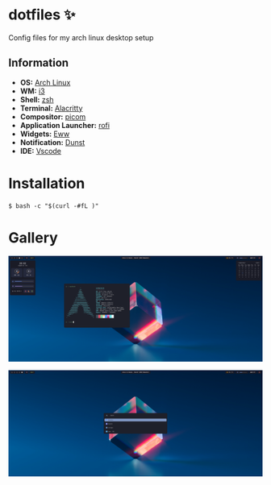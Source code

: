# dotfiles ✨

Config files for my arch linux desktop setup

## Information

- **OS:** [Arch Linux](https://archlinux.org)
- **WM:** [i3](https://i3wm.org/)
- **Shell:** [zsh](https://wiki.archlinux.org/index.php/Zsh)
- **Terminal:** [Alacritty](https://github.com/alacritty/alacritty)
- **Compositor:** [picom](https://github.com/yshui/picom)
- **Application Launcher:** [rofi](https://github.com/davatorium/rofi)
- **Widgets:** [Eww](https://elkowar.github.io/eww/)
- **Notification:** [Dunst](https://github.com/dunst-project/dunst)
- **IDE:** [Vscode](https://code.visualstudio.com/)

# Installation

```shell
$ bash -c "$(curl -#fL )"
```

# Gallery

![](.github/docs/1.png)

![](.github/docs/2.png)
